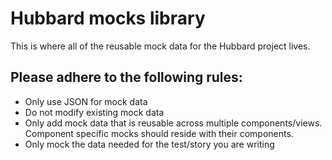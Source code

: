 # Hubbard mocks library

This is where all of the reusable mock data for the Hubbard project lives. 

## Please adhere to the following rules:

- Only use JSON for mock data 
- Do not modify existing mock data
- Only add mock data that is reusable across multiple components/views. Component specific mocks should reside with their components.
- Only mock the data needed for the test/story you are writing
